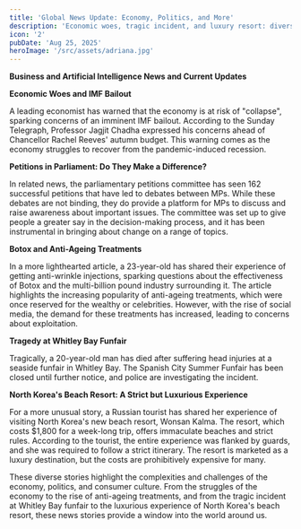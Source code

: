 ```yaml
---
title: 'Global News Update: Economy, Politics, and More'
description: 'Economic woes, tragic incident, and luxury resort: diverse stories highlighting complexities of economy, politics, and consumer culture.'
icon: '2'
pubDate: 'Aug 25, 2025'
heroImage: '/src/assets/adriana.jpg'
---
```


**Business and Artificial Intelligence News and Current Updates**

**Economic Woes and IMF Bailout**

A leading economist has warned that the economy is at risk of "collapse", sparking concerns of an imminent IMF bailout. According to the Sunday Telegraph, Professor Jagjit Chadha expressed his concerns ahead of Chancellor Rachel Reeves' autumn budget. This warning comes as the economy struggles to recover from the pandemic-induced recession.

**Petitions in Parliament: Do They Make a Difference?**

In related news, the parliamentary petitions committee has seen 162 successful petitions that have led to debates between MPs. While these debates are not binding, they do provide a platform for MPs to discuss and raise awareness about important issues. The committee was set up to give people a greater say in the decision-making process, and it has been instrumental in bringing about change on a range of topics.

**Botox and Anti-Ageing Treatments**

In a more lighthearted article, a 23-year-old has shared their experience of getting anti-wrinkle injections, sparking questions about the effectiveness of Botox and the multi-billion pound industry surrounding it. The article highlights the increasing popularity of anti-ageing treatments, which were once reserved for the wealthy or celebrities. However, with the rise of social media, the demand for these treatments has increased, leading to concerns about exploitation.

**Tragedy at Whitley Bay Funfair**

Tragically, a 20-year-old man has died after suffering head injuries at a seaside funfair in Whitley Bay. The Spanish City Summer Funfair has been closed until further notice, and police are investigating the incident.

**North Korea's Beach Resort: A Strict but Luxurious Experience**

For a more unusual story, a Russian tourist has shared her experience of visiting North Korea's new beach resort, Wonsan Kalma. The resort, which costs $1,800 for a week-long trip, offers immaculate beaches and strict rules. According to the tourist, the entire experience was flanked by guards, and she was required to follow a strict itinerary. The resort is marketed as a luxury destination, but the costs are prohibitively expensive for many.

These diverse stories highlight the complexities and challenges of the economy, politics, and consumer culture. From the struggles of the economy to the rise of anti-ageing treatments, and from the tragic incident at Whitley Bay funfair to the luxurious experience of North Korea's beach resort, these news stories provide a window into the world around us.
